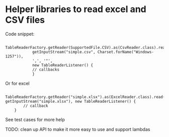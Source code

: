 # Helper libraries to read excel and CSV files

Code snippet:

			TableReaderFactory.getReader(SupportedFile.CSV).as(CsvReader.class).read(
				getInputStream("simple.csv", Charset.forName("Windows-1257")),
				',', '"',
				new TableReaderListener() {
				// callbacks
				}

Or for excel

		TableReaderFactory.getReader("simple.xlsx").as(ExcelReader.class).read(0, getInputStream("simple.xlsx"), new TableReaderListener() {
			// callback
		}
				
	
See test cases for more help

TODO: clean up API to make it more easy to use and support lambdas